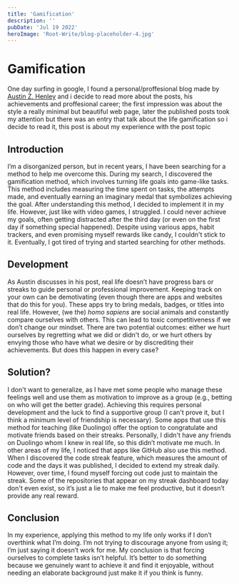 ```yaml
---
title: 'Gamification'
description: ''
pubDate: 'Jul 19 2022'
heroImage: 'Root-Write/blog-placeholder-4.jpg'
---
```


# Gamification
One day surfing in google, I found a personal/proffesional blog made by [Austin Z. Henley](https://austinhenley.com/blog/gamification.html) and i decide to read more about the posts, his achievements and proffesional career; the first impression was about the style a really minimal but beautiful web page, later the published posts took my attention but there was an entry that talk about the life gamification so i decide to read it, this post is about my experience with the post topic
## Introduction

I’m a disorganized person, but in recent years, I have been searching for a method to help me overcome this. During my search, I discovered the gamification method, which involves turning life goals into game-like tasks. This method includes measuring the time spent on tasks, the attempts made, and eventually earning an imaginary medal that symbolizes achieving the goal. After understanding this method, I decided to implement it in my life. However, just like with video games, I struggled. I could never achieve my goals, often getting distracted after the third day (or even on the first day if something special happened). Despite using various apps, habit trackers, and even promising myself rewards like candy, I couldn't stick to it. Eventually, I got tired of trying and started searching for other methods.

## Development

As Austin discusses in his post, real life doesn’t have progress bars or streaks to guide personal or professional improvement. Keeping track on your own can be demotivating (even though there are apps and websites that do this for you). These apps try to bring medals, badges, or titles into real life. However, (we the) _homo sapiens_ are social animals and constantly compare ourselves with others. This can lead to toxic competitiveness if we don’t change our mindset. There are two potential outcomes: either we hurt ourselves by regretting what we did or didn't do, or we hurt others by envying those who have what we desire or by discrediting their achievements. But does this happen in every case?

## Solution?

I don't want to generalize, as I have met some people who manage these feelings well and use them as motivation to improve as a group (e.g., betting on who will get the better grade). Achieving this requires personal development and the luck to find a supportive group (I can't prove it, but I think a minimum level of friendship is necessary). Some apps that use this method for teaching (like Duolingo) offer the option to congratulate and motivate friends based on their streaks. Personally, I didn't have any friends on Duolingo whom I knew in real life, so this didn’t motivate me much. In other areas of my life, I noticed that apps like GitHub also use this method. When I discovered the code streak feature, which measures the amount of code and the days it was published, I decided to extend my streak daily. However, over time, I found myself forcing out code just to maintain the streak. Some of the repositories that appear on my streak dashboard today don't even exist, so it’s just a lie to make me feel productive, but it doesn’t provide any real reward.

## Conclusion

In my experience, applying this method to my life only works if I don’t overthink what I’m doing. I’m not trying to discourage anyone from using it; I’m just saying it doesn’t work for me. My conclusion is that forcing ourselves to complete tasks isn’t helpful. It’s better to do something because we genuinely want to achieve it and find it enjoyable, without needing an elaborate background just make it if you think is funny.

